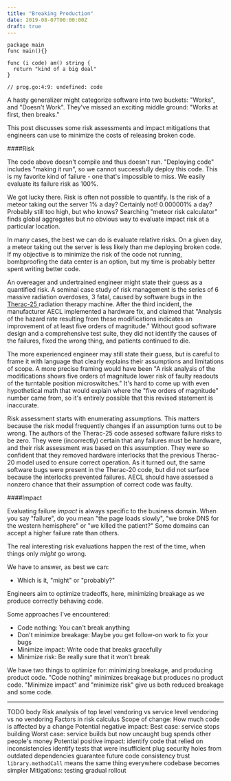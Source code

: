 ```yaml
---
title: "Breaking Production"
date: 2019-08-07T00:00:00Z
draft: true
---
```


```
package main
func main(){}

func (i code) am() string {
  return "kind of a big deal"
}

// prog.go:4:9: undefined: code
```

A hasty generalizer might categorize software into two buckets: "Works", and "Doesn't Work".  They've missed an exciting middle ground: "Works at first, then breaks."

This post discusses some risk assessments and impact mitigations that engineers can use to minimize the costs of releasing broken code.

####Risk

The code above doesn't compile and thus doesn't run. "Deploying code" includes "making it run", so we cannot successfully deploy this code.
This is my favorite kind of failure - one that's impossible to miss. We easily evaluate its failure risk as 100%.

We got lucky there. Risk is often not possible to quantify. Is the risk of a meteor taking out the server 1% a day? Certainly not! 0.000001% a day? Probably still too high, but who knows? Searching "meteor risk calculator" finds global aggregates but no obvious way to evaluate impact risk at a particular location.

In many cases, the best we can do is evaluate relative risks. On a given day, a meteor taking out the server is less likely than me deploying broken code. If my objective is to minimize the risk of the code not running, bombproofing the data center is an option, but my time is probably better spent writing better code.

An overeager and undertrained engineer might state their guess as a quantified risk. A seminal case study of risk management is the series
of 6 massive radiation overdoses, 3 fatal, caused by software bugs in the [Therac-25 ]() radiation therapy machine. After the third
incident, the manufacturer AECL implemented a hardware fix, and claimed that "Analysis of the hazard rate resulting from these modifications
indicates an improvement of at least five orders of magnitude." Without good software design and a comprehensive test suite, they did not
identify the causes of the failures, fixed the wrong thing, and patients continued to die.

The more experienced engineer may still state their guess, but is careful to frame it with language that clearly explains their assumptions
and limitations of scope. A more precise framing would have been "A risk analysis of the
modifications shows five orders of magnitude lower risk of faulty readouts of the turntable position microswitches." It's hard to come up
with even hypothetical math that would explain where the "five orders of magnitude" number came from, so it's entirely possible that this
revised statement is inaccurate.

Risk assessment starts with enumerating assumptions. This matters because the risk model frequently changes if an assumption turns out to be
wrong. The authors of the Therac-25 code assesed software failure risks to be zero. They were (incorrectly) certain that any failures must
be hardware, and their risk assessment was based on this assumption. They were so confident that they removed hardware interlocks that the
previous Therac-20 model used to ensure correct operation. As it turned out, the same software bugs were present in the Therac-20 code, but
did not surface because the interlocks prevented failures. AECL should have assessed a nonzero chance that their assumption of correct code
was faulty.

####Impact

Evaluating failure _impact_ is always specific to the business domain. When you say "failure", do you mean "the page loads
slowly", "we broke DNS for the western hemisphere" or "we killed the patient?" Some domains can accept a higher failure rate than others.


The real interesting risk evaluations happen the rest of the time, when things only _might_ go wrong.

We have to answer, as best we can:
- Which is it, "might" or "probably?"

Engineers aim to optimize tradeoffs, here, minimizing breakage as we produce correctly behaving code.

Some approaches I've encountered:
- Code nothing: You can't break anything
- Don't minimize breakage: Maybe you get follow-on work to fix your bugs
- Minimize impact: Write code that breaks gracefully
- Minimize risk: Be really sure that it won't break

We have two things to optimize for: minimizing breakage, and producing product code. "Code nothing" minimizes breakage but produces no product code. "Minimize impact" and "minimize risk" give us both reduced breakage and some code.

---

TODO body
Risk analysis of top level vendoring vs service level vendoring vs no vendoring
  Factors in risk calculus
    Scope of change:
      How much code is affected by a change
    Potential negative impact:
      Best case: service stops building
      Worst case: service builds but now uncaught bug spends other people's money
    Potential positive impact:
      identify code that relied on inconsistencies
      identify tests that were insufficient
      plug security holes from outdated dependencies
      guarantee future code consistency
      trust `library.methodCall` means the same thing everywhere
      codebase becomes simpler
    Mitigations:
      testing
      gradual rollout
